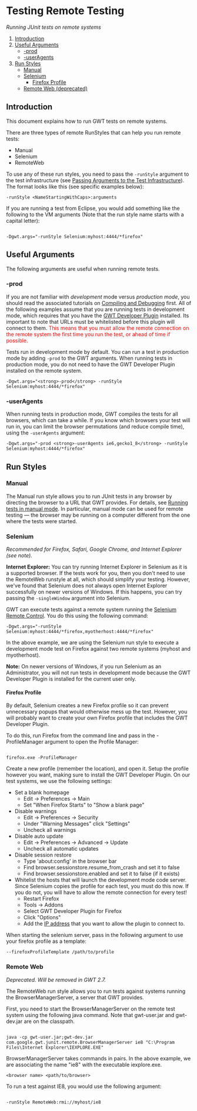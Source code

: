 Testing Remote Testing
===

_Running JUnit tests on remote systems_

1.  [Introduction](#Introduction)
2.  [Useful Arguments](#Useful_Arguments)
    *   [-prod](#-prod)
    *   [-userAgents](#-userAgents)
3.  [Run Styles](#Run_Styles)
    *   [Manual](#Manual)
    *   [Selenium](#Selenium)
        *   [Firefox Profile](#Firefox_Profile)
    *   [Remote Web (deprecated)](#Remote_Web)

## Introduction<a id="Introduction"></a>

This document explains how to run GWT tests on remote systems.

There are three types of remote RunStyles that can help you run remote tests:

*   Manual
*   Selenium
*   RemoteWeb

To use any of these run styles, you need to pass the `-runStyle` argument to the test infrastructure
(see [Passing Arguments to the Test Infrastructure](DevGuideTesting.html#passingTestArguments)).  The format looks like this
(see specific examples below):

```
-runStyle <NameStartingWithCaps>:arguments
```

If you are running a test from Eclipse, you would add something like the following to the VM arguments (Note that the run style name
starts with a capital letter):

```

-Dgwt.args="-runStyle Selenium:myhost:4444/*firefox"
```

## Useful Arguments<a id="Useful_Arguments"></a>

The following arguments are useful when running remote tests.

### -prod<a id="-prod"></a>

If you are not familiar with _development_ mode versus _production mode_, you should read the associated tutorials
on [Compiling and Debugging](DevGuideCompilingAndDebugging.html) first. All of the following examples assume that you are running
tests in development mode, which requires that you have the
[GWT Developer Plugin](/missing-plugin/) installed. Its important to note that URLs must be
whitelisted before this plugin will connect to them.  <font color="red">This means that you must allow the remote connection on the remote
system the first time you run the test, or ahead of time if possible.</font>

Tests run in development mode by default. You can run a test in production mode by adding `-prod` to the GWT arguments. When
running tests in production mode, you do not need to have the GWT Developer Plugin installed on the remote system.

```
-Dgwt.args="<strong>-prod</strong> -runStyle Selenium:myhost:4444/*firefox"
```

### -userAgents<a id="-userAgents"></a>

When running tests in production mode, GWT compiles the tests for all browsers, which can take a while. If you know which browsers your test
will run in, you can limit the browser permutations (and reduce compile time), using the `-userAgents` argument:

```
-Dgwt.args="-prod <strong>-userAgents ie6,gecko1_8</strong> -runStyle Selenium:myhost:4444/*firefox"
```

## Run Styles<a id="Run_Styles"></a>

### Manual<a id="Manual"></a>

The Manual run style allows you to run JUnit tests in any browser by directing the browser to a URL that GWT provides. For details,
see [Running tests in manual mode](DevGuideTesting.html#Manual_Mode). In particular, manual mode can be used for remote testing &mdash;
the browser may be running on a computer different from the one where the tests were started. 
 
### Selenium<a id="Selenium"></a>

_Recommended for Firefox, Safari, Google Chrome, and Internet Explorer (see note)._

**Internet Explorer:** You can try running Internet Explorer in Selenium as it is a supported browser. If the tests work for you,
then you don&#x27;t need to use the RemoteWeb runstyle at all, which should simplify your testing.  However, we&#x27;ve found that
Selenium does not always open Internet Explorer successfully on newer versions of Windows.  If this happens, you can try passing the
`-singleWindow` argument into Selenium.

GWT can execute tests against a remote system running the [Selenium Remote Control](http://seleniumhq.org/projects/remote-control/).
You do this using the following command:

```
-Dgwt.args="-runStyle Selenium:myhost:4444/*firefox,myotherhost:4444/*firefox"
```

In the above example, we are using the Selenium run style to execute a development mode test on Firefox against two remote systems (myhost and myotherhost).  

<a id="SeleniumInternetExplorerNote"></a>
  **Note:** On newer versions of Windows, if you run Selenium as an Administrator, you will not run tests in development mode because the GWT
  Developer Plugin is installed for the current user only.

#### Firefox Profile<a id="Firefox_Profile"></a>

By default, Selenium creates a new Firefox profile so it can prevent unnecessary popups that would otherwise mess up the test.  However, you will probably
want to create your own Firefox profile that includes the GWT Developer Plugin.

To do this, run Firefox from the command line and pass in the -ProfileManager argument to open the Profile Manager:

```

firefox.exe -ProfileManager
```

Create a new profile (remember the location), and open it. Setup the profile however you want, making sure to install the GWT Developer
Plugin. On our test systems, we use the following settings: 

*   Set a blank homepage
    *   Edit -> Preferences -> Main
    *   Set "When Firefox Starts" to "Show a blank page"
*   Disable warnings
    *   Edit -> Preferences -> Security
    *   Under "Warning Messages" click "Settings"
    *   Uncheck all warnings
*   Disable auto update
    *   Edit -> Preferences -> Advanced -> Update
    *   Uncheck all automatic updates
*   Disable session restore
    *   Type &#x27;about:config&#x27; in the browser bar 
    *   Find browser.sessionstore.resume_from_crash and set it to false
    *   Find browser.sessionstore.enabled and set it to false (if it exists)
*   Whitelist the hosts that will launch the development mode code server. Since Selenium copies the profile for each test, you must do this now.  If you do not, you will have to allow the remote connection for every test!
    *   Restart Firefox 
    *   Tools -> Addons
    *   Select GWT Developer Plugin for Firefox
    *   Click "Options" 
    *   Add the <u>IP address</u> that you want to allow the plugin to connect to.

When starting the selenium server, pass in the following argument to use your firefox profile as a template:

```
--firefoxProfileTemplate /path/to/profile
```

### Remote Web<a id="Remote_Web"></a>

_Deprecated. Will be removed in GWT 2.7._

The RemoteWeb run style allows you to run tests against systems running the BrowserManagerServer, a server that GWT provides. 

First, you need to start the BrowserManagerServer on the remote test system using the following java command.  Note that gwt-user.jar and gwt-dev.jar are on the classpath.

```

java -cp gwt-user.jar;gwt-dev.jar com.google.gwt.junit.remote.BrowserManagerServer ie8 "C:\Program Files\Internet Explorer\IEXPLORE.EXE"
```

BrowserManagerServer takes commands in pairs. In the above example, we are associating the name "ie8" with the executable iexplore.exe.

```
<browser name> <path/to/browser>
```

To run a test against IE8, you would use the following argument:

```

-runStyle RemoteWeb:rmi://myhost/ie8
```
